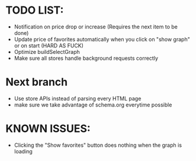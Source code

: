 # TODO LIST:
* Notification on price drop or increase (Requires the next item to be done)
* Update price of favorites automatically when you click on "show graph" or on start (HARD AS FUCK)
* Optimize buildSelectGraph
* Make sure all stores handle background requests correctly

# Next branch
* Use store APIs instead of parsing every HTML page
* make sure we take advantage of schema.org everytime possible

# KNOWN ISSUES:
* Clicking the "Show favorites" button does nothing when the graph is loading